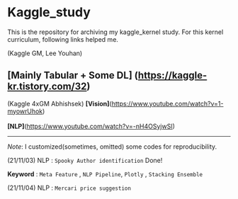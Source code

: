# Kaggle_study
This is the repository for archiving my kaggle_kernel study.
For this kernel curriculum, following links helped me.

(Kaggle GM, Lee Youhan)

**[Mainly Tabular + Some DL]** (https://kaggle-kr.tistory.com/32)
---
(Kaggle 4xGM Abhishsek)
**[Vision]**(https://www.youtube.com/watch?v=1-myowrUhok)
<br></br>
**[NLP]**(https://www.youtube.com/watch?v=-nH4OSyjwSI)

---

_Note_: I customized(sometimes, omitted) some codes for reproducibility.


(21/11/03) NLP : `Spooky Author identification` Done!

**Keyword** : `Meta Feature` , `NLP Pipeline`, `Plotly` , `Stacking Ensemble`

(21/11/04) NLP : `Mercari price suggestion` 
